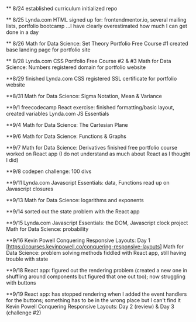 ** 8/24
established curriculum
initialized repo

** 8/25
Lynda.com HTML
signed up for: frontendmentor.io, several mailing lists, portfolio bootcamp
...I have clearly overestimated how much I can get done in a day

** 8/26
Math for Data Science: Set Theory
Portfolio Free Course #1
created base landing page for portfolio site

** 8/28
Lynda.com CSS
Portfolio Free Course #2 & #3
Math for Data Science: Numbers
registered domain for portfolio website

**8/29
finished Lynda.com CSS
registered SSL certificate for portfolio website

**8/31
Math for Data Science: Sigma Notation, Mean & Variance

**9/1
freecodecamp React exercise: finished formatting/basic layout, created variables
Lynda.com JS Essentials

**9/4
Math for Data Science: The Cartesian Plane

**9/6
Math for Data Science: Functions & Graphs

**9/7
Math for Data Science: Derivatives
finished free portfolio course
worked on React app (I do not understand as much about React as I thought I did)

**9/8
codepen challenge: 100 divs

**9/11
Lynda.com Javascript Essentials: data, Functions
read up on Javascript closures

**9/13
Math for Data Science: logarithms and exponents

**9/14
sorted out the state problem with the React app

**9/15
Lynda.com Javascript Essentials: the DOM, Javascript clock project
Math for Data Science: probability

**9/16
Kevin Powell Conquering Responsive Layouts: Day 1 [https://courses.kevinpowell.co/conquering-responsive-layouts]
Math for Data Science: problem solving methods
fiddled with React app, still having trouble with state

**9/18
React app: figured out the rendering problem (created a new one in shuffling around components but figured that one out too); now struggling with buttons

**9/19
React app: has stopped rendering when I added the event handlers for the buttons; something has to be in the wrong place but I can't find it
Kevin Powell Conquering Responsive Layouts: Day 2 (review) & Day 3 (challenge #2)
